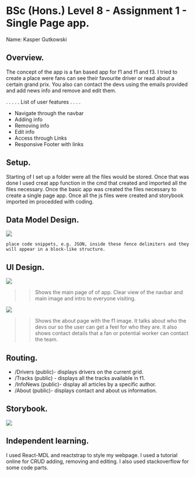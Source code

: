 # BSc (Hons.) Level 8 - Assignment 1 - Single Page app.

Name: Kasper Gutkowski

## Overview.

The concept of the app is a fan based app for f1 and f1 and f3. I tried to create a place were fans can see their
favourite driver or read about a certain grand prix. You also can contact the devs using the emails provided and add news info 
and remove and edit them.

. . . . . List of user features  . . . .

- Navigate through the navbar
- Adding info
- Removing info
- Edit info
- Access through Links
- Responsive Footer with links

## Setup.

Starting of I set up a folder were all the files would be stored. Once that was done I used creat app function in the cmd
that created and imported all the files necessary. Once the basic app was created the files necessary to create a single page app.
Once all the js files were created and storybook imported im procedded with coding.


## Data Model Design.

![][model]

~~~
place code snippets, e.g. JSON, inside these fence delimiters and they will appear in a block-like structure.
~~~
## UI Design.

![][main]

>> Shows the main page of of app. Clear view of the navbar and main image and intro to everyone visiting.

![][detail]

>> Shows the about page with the f1 image. It talks about who the devs our so the user can get a feel for who they are. It also shows contact details that a fan or potential worker can contact the team.

## Routing.

- /Drivers (public)- displays drivers on the current grid.
- /Tracks (public) - displays all the tracks available in f1.
- /InfoNews (public)- display all articles by a specific author.
- /About (public)- displays contact and about us information.

## Storybook.

![][stories]

## Independent learning.

I used React-MDL and reactstrap to style my webpage. I used a tutorial online for CRUD adding, removing and editing. I also used stackoverflow for some code parts.

[model]: ./img/model.png
[main]: ./img/main.png
[detail]: ./img/detail.png
[stories]: ./img/stories.png

